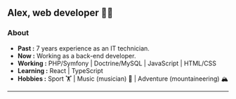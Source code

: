 
## Alex, web developer 👨‍💻

### About
-  **Past :** 7 years experience as an IT technician. 
-  **Now :** Working as a back-end developer. 
-  **Working :** PHP/Symfony | Doctrine/MySQL | JavaScript | HTML/CSS
-  **Learning :** React	| TypeScript
-  **Hobbies :** Sport 🏋️ | Music (musician) 🎸 | Adventure (mountaineering) 🏔️
---------------------------------------------------------------------------------------------------------------------------------------------------------------------------------
